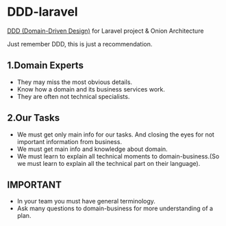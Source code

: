<h1>DDD-laravel</h1>
<a href="https://en.wikipedia.org/wiki/Domain-driven_design" target="_blank">DDD (Domain-Driven Design)</a> for Laravel project &amp; Onion Architecture

<p>Just remember DDD, this is just a recommendation.</p>
</hr>
<h2>1.Domain Experts</h2>
<ul>
<li>They may miss the most obvious details.</li>
<li>Know how a domain and its business services work.</li>
<li>They are often not technical specialists.</li>
</ul>
</hr>
<h2>2.Our Tasks</h2>
<ul>
<li>We must get only main info for our tasks. And closing the eyes for not important information from business.</li>
<li>We must get main info and knowledge about domain.</li>
<li>We must learn to explain all technical moments to domain-business.(So we must learn to explain all the technical part on their language).</li>
</ul>
</hr>
<h2>IMPORTANT</h2>
<ul>
<li>In your team you must have general terminology.</li>
<li>Ask many questions to domain-business for more understanding of a plan.</li>
</ul>